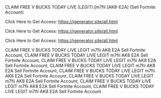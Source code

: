 CLAIM FREE V BUCKS TODAY LIVE (LEGIT) [m7fii [AK8-E2A] (Sell Fortnite Account)

Click Here to Get Access: https://igenerator.site/all.html

Click Here to Get Access: https://igenerator.site/all.html

Click Here to Get Access: https://igenerator.site/all.html

CLAIM FREE V BUCKS TODAY LIVE LEGIT m7fii AK8 E2A Sell Fortnite Account, CLAIM FREE V BUCKS TODAY LIVE LEGIT m7fii AK8 E2A Sell Fortnite Account, CLAIM FREE V BUCKS TODAY LIVE LEGIT m7fii AK8 E2A Sell Fortnite Account, CLAIM FREE V BUCKS TODAY LIVE LEGIT m7fii AK8 E2A Sell Fortnite Account, CLAIM FREE V BUCKS TODAY LIVE LEGIT m7fii AK8 E2A Sell Fortnite Account, CLAIM FREE V BUCKS TODAY LIVE LEGIT m7fii AK8 E2A Sell Fortnite Account, CLAIM FREE V BUCKS TODAY LIVE LEGIT m7fii AK8 E2A Sell Fortnite Account, CLAIM FREE V BUCKS TODAY LIVE LEGIT m7fii AK8 E2A Sell Fortnite Account

